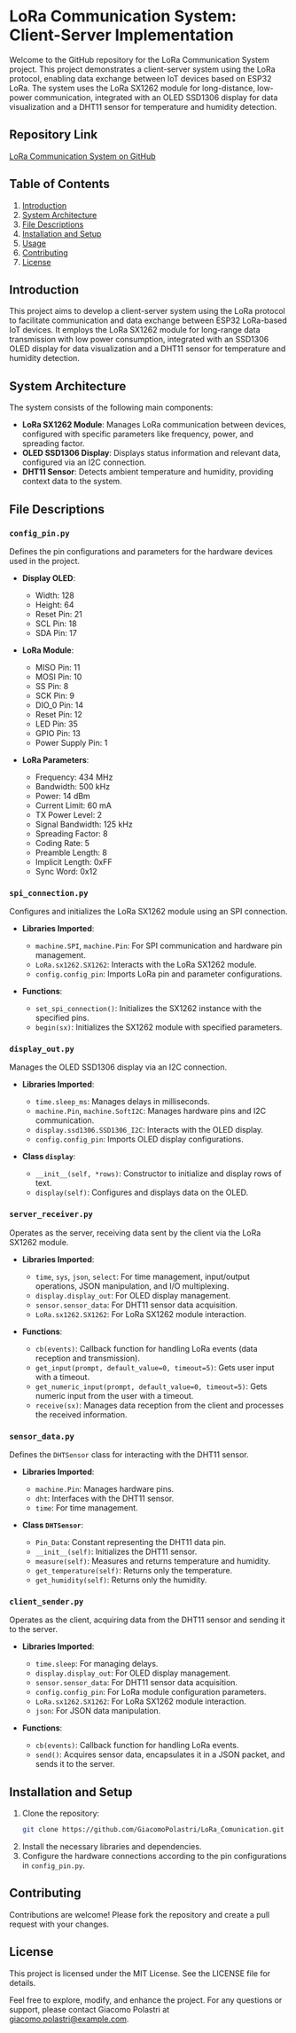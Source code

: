 # LoRa Communication System: Client-Server Implementation

Welcome to the GitHub repository for the LoRa Communication System project. This project demonstrates a client-server system using the LoRa protocol, enabling data exchange between IoT devices based on ESP32 LoRa. The system uses the LoRa SX1262 module for long-distance, low-power communication, integrated with an OLED SSD1306 display for data visualization and a DHT11 sensor for temperature and humidity detection.

## Repository Link
[LoRa Communication System on GitHub](https://github.com/GiacomoPolastri/LoRa_Comunication)

## Table of Contents
1. [Introduction](#introduction)
2. [System Architecture](#system-architecture)
3. [File Descriptions](#file-descriptions)
4. [Installation and Setup](#installation-and-setup)
5. [Usage](#usage)
6. [Contributing](#contributing)
7. [License](#license)

## Introduction
This project aims to develop a client-server system using the LoRa protocol to facilitate communication and data exchange between ESP32 LoRa-based IoT devices. It employs the LoRa SX1262 module for long-range data transmission with low power consumption, integrated with an SSD1306 OLED display for data visualization and a DHT11 sensor for temperature and humidity detection.

## System Architecture
The system consists of the following main components:
- **LoRa SX1262 Module**: Manages LoRa communication between devices, configured with specific parameters like frequency, power, and spreading factor.
- **OLED SSD1306 Display**: Displays status information and relevant data, configured via an I2C connection.
- **DHT11 Sensor**: Detects ambient temperature and humidity, providing context data to the system.

## File Descriptions

### `config_pin.py`
Defines the pin configurations and parameters for the hardware devices used in the project.

- **Display OLED**:
  - Width: 128
  - Height: 64
  - Reset Pin: 21
  - SCL Pin: 18
  - SDA Pin: 17

- **LoRa Module**:
  - MISO Pin: 11
  - MOSI Pin: 10
  - SS Pin: 8
  - SCK Pin: 9
  - DIO_0 Pin: 14
  - Reset Pin: 12
  - LED Pin: 35
  - GPIO Pin: 13
  - Power Supply Pin: 1

- **LoRa Parameters**:
  - Frequency: 434 MHz
  - Bandwidth: 500 kHz
  - Power: 14 dBm
  - Current Limit: 60 mA
  - TX Power Level: 2
  - Signal Bandwidth: 125 kHz
  - Spreading Factor: 8
  - Coding Rate: 5
  - Preamble Length: 8
  - Implicit Length: 0xFF
  - Sync Word: 0x12

### `spi_connection.py`
Configures and initializes the LoRa SX1262 module using an SPI connection.

- **Libraries Imported**:
  - `machine.SPI`, `machine.Pin`: For SPI communication and hardware pin management.
  - `LoRa.sx1262.SX1262`: Interacts with the LoRa SX1262 module.
  - `config.config_pin`: Imports LoRa pin and parameter configurations.

- **Functions**:
  - `set_spi_connection()`: Initializes the SX1262 instance with the specified pins.
  - `begin(sx)`: Initializes the SX1262 module with specified parameters.

### `display_out.py`
Manages the OLED SSD1306 display via an I2C connection.

- **Libraries Imported**:
  - `time.sleep_ms`: Manages delays in milliseconds.
  - `machine.Pin`, `machine.SoftI2C`: Manages hardware pins and I2C communication.
  - `display.ssd1306.SSD1306_I2C`: Interacts with the OLED display.
  - `config.config_pin`: Imports OLED display configurations.

- **Class `display`**:
  - `__init__(self, *rows)`: Constructor to initialize and display rows of text.
  - `display(self)`: Configures and displays data on the OLED.

### `server_receiver.py`
Operates as the server, receiving data sent by the client via the LoRa SX1262 module.

- **Libraries Imported**:
  - `time`, `sys`, `json`, `select`: For time management, input/output operations, JSON manipulation, and I/O multiplexing.
  - `display.display_out`: For OLED display management.
  - `sensor.sensor_data`: For DHT11 sensor data acquisition.
  - `LoRa.sx1262.SX1262`: For LoRa SX1262 module interaction.

- **Functions**:
  - `cb(events)`: Callback function for handling LoRa events (data reception and transmission).
  - `get_input(prompt, default_value=0, timeout=5)`: Gets user input with a timeout.
  - `get_numeric_input(prompt, default_value=0, timeout=5)`: Gets numeric input from the user with a timeout.
  - `receive(sx)`: Manages data reception from the client and processes the received information.

### `sensor_data.py`
Defines the `DHTSensor` class for interacting with the DHT11 sensor.

- **Libraries Imported**:
  - `machine.Pin`: Manages hardware pins.
  - `dht`: Interfaces with the DHT11 sensor.
  - `time`: For time management.

- **Class `DHTSensor`**:
  - `Pin_Data`: Constant representing the DHT11 data pin.
  - `__init__(self)`: Initializes the DHT11 sensor.
  - `measure(self)`: Measures and returns temperature and humidity.
  - `get_temperature(self)`: Returns only the temperature.
  - `get_humidity(self)`: Returns only the humidity.

### `client_sender.py`
Operates as the client, acquiring data from the DHT11 sensor and sending it to the server.

- **Libraries Imported**:
  - `time.sleep`: For managing delays.
  - `display.display_out`: For OLED display management.
  - `sensor.sensor_data`: For DHT11 sensor data acquisition.
  - `config.config_pin`: For LoRa module configuration parameters.
  - `LoRa.sx1262.SX1262`: For LoRa SX1262 module interaction.
  - `json`: For JSON data manipulation.

- **Functions**:
  - `cb(events)`: Callback function for handling LoRa events.
  - `send()`: Acquires sensor data, encapsulates it in a JSON packet, and sends it to the server.

## Installation and Setup
1. Clone the repository:
   ```bash
   git clone https://github.com/GiacomoPolastri/LoRa_Comunication.git
   ```
2. Install the necessary libraries and dependencies.
3. Configure the hardware connections according to the pin configurations in `config_pin.py`.

## Contributing
Contributions are welcome! Please fork the repository and create a pull request with your changes.

## License
This project is licensed under the MIT License. See the LICENSE file for details.

Feel free to explore, modify, and enhance the project. For any questions or support, please contact Giacomo Polastri at giacomo.polastri@example.com.
